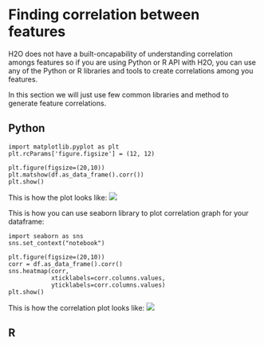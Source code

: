 # Finding correlation between features #

H2O does not have a built-oncapability of understanding correlation amongs features so if you are using Python or R API with H2O, you can use any of the Python or R libraries and tools to create correlations among you features.

In this section we will just use few common libraries and method to generate feature correlations.

## Python ##

```
import matplotlib.pyplot as plt
plt.rcParams['figure.figsize'] = (12, 12)

plt.figure(figsize=(20,10))
plt.matshow(df.as_data_frame().corr())
plt.show()
```
This is how the plot looks like:
![](https://github.com/Avkash/mldl/blob/master/images/flow_plot_matshow.png?raw=true)

This is how you can use seaborn library to plot correlation graph for your dataframe:
```
import seaborn as sns
sns.set_context("notebook")

plt.figure(figsize=(20,10))
corr = df.as_data_frame().corr()
sns.heatmap(corr, 
            xticklabels=corr.columns.values,
            yticklabels=corr.columns.values)
plt.show()
```
This is how the correlation plot looks like:
![](https://github.com/Avkash/mldl/blob/master/images/flow_seaborn_heatmap.png?raw=true)


## R ## 

